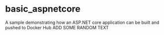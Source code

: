 # basic_aspnetcore
A sample demonstrating how an ASP.NET core application can be built and pushed to Docker Hub
ADD SOME RANDOM TEXT
